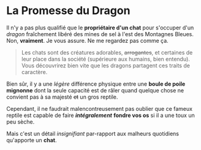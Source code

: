 # La Promesse du Dragon
Il n'y a pas plus qualifié que le **propriétaire d'un chat** pour s'occuper d'un _dragon_ fraîchement libéré des mines de sel à l'est des Montagnes Bleues.
Non, __vraiment__. Je vous assure. Ne me regardez pas comme ça.
> Les chats sont des créatures adorables, ~~arrogantes~~, et certaines de leur place dans la société (supérieure aux humains, bien entendu). Vous découvrirez bien vite que les dragons partagent ces traits de caractère.


Bien sûr, il y a une _légère_ différence physique entre une **boule de poile mignonne** dont la seule capacité est de râler quand quelque chose ne convient pas à sa majesté ~~et~~ un gros reptile.

Cependant, il ne faudrait malencontreusement pas oublier que ce fameux reptile est capable de faire _**intégralement**_ **fondre vos os** si il a une toux un peu sèche.

Mais c'est un détail _insignifiant_ par-rapport aux malheurs quotidiens qu'apporte un **chat**.
